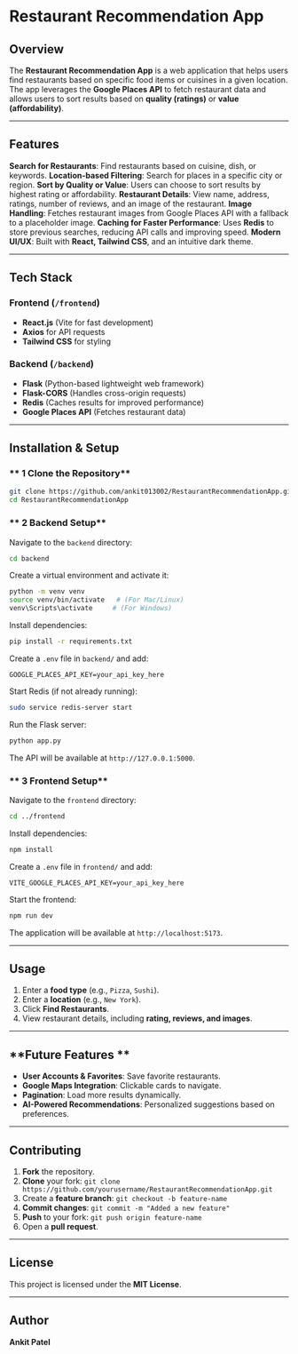 # Restaurant Recommendation App

## **Overview**
The **Restaurant Recommendation App** is a web application that helps users find restaurants based on specific food items or cuisines in a given location. The app leverages the **Google Places API** to fetch restaurant data and allows users to sort results based on **quality (ratings)** or **value (affordability)**.

---
## **Features**
**Search for Restaurants**: Find restaurants based on cuisine, dish, or keywords.
**Location-based Filtering**: Search for places in a specific city or region.
**Sort by Quality or Value**: Users can choose to sort results by highest rating or affordability.
**Restaurant Details**: View name, address, ratings, number of reviews, and an image of the restaurant.
**Image Handling**: Fetches restaurant images from Google Places API with a fallback to a placeholder image.
**Caching for Faster Performance**: Uses **Redis** to store previous searches, reducing API calls and improving speed.
**Modern UI/UX**: Built with **React, Tailwind CSS**, and an intuitive dark theme.

---
## **Tech Stack**
### **Frontend** (`/frontend`)
- **React.js** (Vite for fast development)
- **Axios** for API requests
- **Tailwind CSS** for styling

### **Backend** (`/backend`)
- **Flask** (Python-based lightweight web framework)
- **Flask-CORS** (Handles cross-origin requests)
- **Redis** (Caches results for improved performance)
- **Google Places API** (Fetches restaurant data)

---
## **Installation & Setup**
### ** 1️ Clone the Repository**
```bash
git clone https://github.com/ankit013002/RestaurantRecommendationApp.git
cd RestaurantRecommendationApp
```

### ** 2️ Backend Setup**
Navigate to the `backend` directory:
```bash
cd backend
```
Create a virtual environment and activate it:
```bash
python -m venv venv
source venv/bin/activate   # (For Mac/Linux)
venv\Scripts\activate     # (For Windows)
```

Install dependencies:
```bash
pip install -r requirements.txt
```

Create a `.env` file in `backend/` and add:
```env
GOOGLE_PLACES_API_KEY=your_api_key_here
```

Start Redis (if not already running):
```bash
sudo service redis-server start
```

Run the Flask server:
```bash
python app.py
```
The API will be available at `http://127.0.0.1:5000`.

### ** 3️ Frontend Setup**
Navigate to the `frontend` directory:
```bash
cd ../frontend
```

Install dependencies:
```bash
npm install
```

Create a `.env` file in `frontend/` and add:
```env
VITE_GOOGLE_PLACES_API_KEY=your_api_key_here
```

Start the frontend:
```bash
npm run dev
```
The application will be available at `http://localhost:5173`.

---
## **Usage**
1. Enter a **food type** (e.g., `Pizza`, `Sushi`).
2. Enter a **location** (e.g., `New York`).
3. Click **Find Restaurants**.
4. View restaurant details, including **rating, reviews, and images**.

---
## **Future Features **
- **User Accounts & Favorites**: Save favorite restaurants.
- **Google Maps Integration**: Clickable cards to navigate.
- **Pagination**: Load more results dynamically.
- **AI-Powered Recommendations**: Personalized suggestions based on preferences.

---
## **Contributing**
1. **Fork** the repository.
2. **Clone** your fork: `git clone https://github.com/yourusername/RestaurantRecommendationApp.git`
3. Create a **feature branch**: `git checkout -b feature-name`
4. **Commit changes**: `git commit -m "Added a new feature"`
5. **Push** to your fork: `git push origin feature-name`
6. Open a **pull request**.

---
## **License**
This project is licensed under the **MIT License**.

---
## **Author**
**Ankit Patel**


